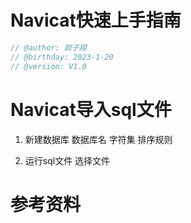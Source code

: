 # Navicat快速上手指南
```cpp
// @author: 颜子翔
// @birthday: 2023-1-20
// @version: V1.0
```

# Navicat导入sql文件
1. 新建数据库
数据库名
字符集
排序规则

2. 运行sql文件
选择文件




# 参考资料
